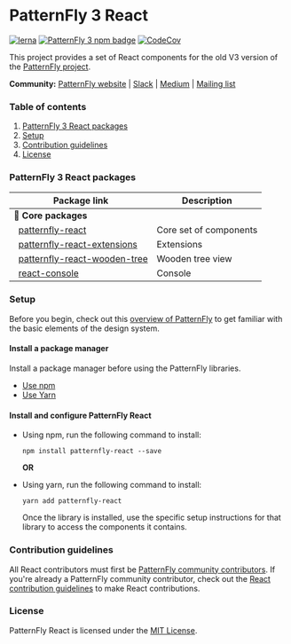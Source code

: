 # PatternFly 3 React

[![lerna](https://img.shields.io/badge/maintained%20with-lerna-green.svg?style=for-the-badge)](https://lernajs.io/)
[![PatternFly 3 npm badge](https://img.shields.io/npm/v/patternfly-react.svg?style=for-the-badge)](https://www.npmjs.com/package/patternfly-react)
[![CodeCov](https://img.shields.io/codecov/c/gh/patternfly/patternfly-react?style=for-the-badge)](https://codecov.io/gh/patternfly/patternfly-react)

This project provides a set of React components for the old V3 version of the [PatternFly project](https://patternfly.org/v3).

**Community:** [PatternFly website](https://www.patternfly.org) | [Slack](https://slack.patternfly.org) | [Medium](https://medium.com/patternfly) | [Mailing list](https://www.redhat.com/mailman/listinfo/patternfly)

### Table of contents
1. [PatternFly 3 React packages](#patternfly-react-packages)
2. [Setup](#Setup)
3. [Contribution guidelines](#Contribution-guidelines)
4. [License](#License)

### PatternFly 3 React packages

| Package link | Description |
| --- | --- |
| **:blue_heart: Core packages** |
| &nbsp;&nbsp;[patternfly-react](./packages/patternfly-react/README.md) | Core set of components |
| &nbsp;&nbsp;[patternfly-react-extensions](./packages/patternfly-react-extensions/README.md) | Extensions | 
| &nbsp;&nbsp;[patternfly-react-wooden-tree](./packages/patternfly-react-wooden-tree/README.md) | Wooden tree view |
| &nbsp;&nbsp;[react-console](./packages/react-console/README.md) | Console |

### Setup

Before you begin, check out this [overview of PatternFly](http://patternfly.org/v4/get-started/about) to get familiar with the basic elements of the design system.

#### Install a package manager
Install a package manager before using the PatternFly libraries.

* [Use npm](https://nodejs.org/en/download)
* [Use Yarn](https://yarnpkg.com/en/docs/getting-started)

#### Install and configure PatternFly React
* Using npm, run the following command to install:
  ```
  npm install patternfly-react --save
  ```

  **OR**

* Using yarn, run the following command to install:
  ```
  yarn add patternfly-react
  ```
  
    Once the library is installed, use the specific setup instructions for that library to access the components it contains.  

### Contribution guidelines
All React contributors must first be [PatternFly community contributors](https://www.patternfly.org/v4/contribute/about). If you're already a PatternFly community contributor, check out the [React contribution guidelines](https://github.com/patternfly/patternfly-react/tree/master/CONTRIBUTING.md) to make React contributions.

### License
PatternFly React is licensed under the [MIT License](https://github.com/patternfly/patternfly-react/tree/master/LICENSE).
